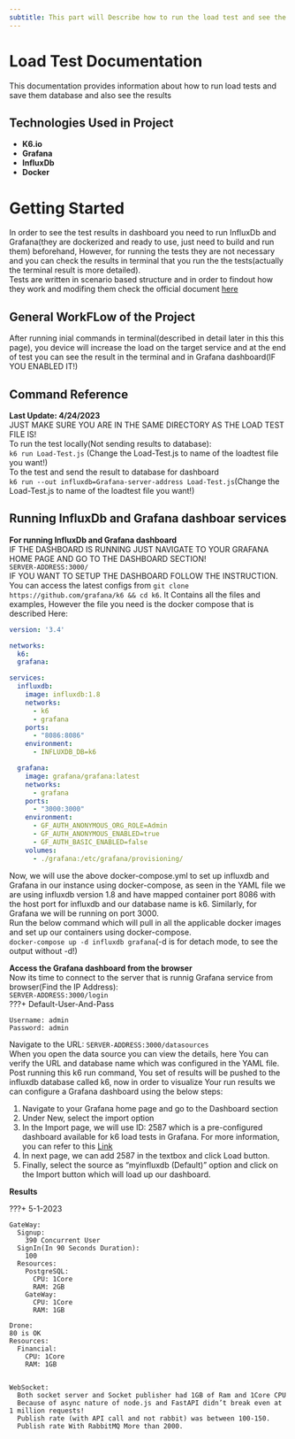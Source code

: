 ```yaml
---
subtitle: This part will Describe how to run the load test and see the results
---
```

# Load Test Documentation  

This documentation provides information about how to run load tests and save them database and also see the results  


## **Technologies Used in Project**  
* **K6.io**
* **Grafana**
* **InfluxDb**
* **Docker**

# **Getting Started**  
In order to see the test results in dashboard you need to run InfluxDb and Grafana(they are dockerized and ready to use, just need to build and run them) beforehand, However, for running the tests they are not necessary and you can check the results in terminal that you run the the tests(actually the terminal result is more detailed).  
Tests are written in scenario based structure and in order to findout how they work and modifing them check the official document [here](https://k6.io/)

## **General WorkFLow of the Project**  
After running inial commands in terminal(described in detail later in this this page), you device will increase the load on the target service and at the end of test you can see the result in the terminal and in Grafana dashboard(IF YOU ENABLED IT!)  


## **Command Reference**  
**Last Update: 4/24/2023**  
JUST MAKE SURE YOU ARE IN THE SAME DIRECTORY AS THE LOAD TEST FILE IS!  
To run the test locally(Not sending results to database):  
`k6 run Load-Test.js` (Change the Load-Test.js to name of the loadtest file you want!)  
To the test and send the result to database for dashboard  
`k6 run --out influxdb=Grafana-server-address Load-Test.js`(Change the Load-Test.js to name of the loadtest file you want!)  
## **Running InfluxDb and Grafana dashboar services**  
**For running InfluxDb and Grafana dashboard**  
IF THE DASHBOARD IS RUNNING JUST NAVIGATE TO YOUR GRAFANA HOME PAGE AND GO TO THE DASHBOARD SECTION!  
`SERVER-ADDRESS:3000/`  
IF YOU WANT TO SETUP THE DASHBOARD FOLLOW THE INSTRUCTION.  
You can access the latest configs from `git clone https://github.com/grafana/k6 && cd k6`. It Contains all the files and examples, However the file you need is the docker compose that is described Here:  

``` yaml
version: '3.4'

networks:
  k6:
  grafana:

services:
  influxdb:
    image: influxdb:1.8
    networks:
      - k6
      - grafana
    ports:
      - "8086:8086"
    environment:
      - INFLUXDB_DB=k6

  grafana:
    image: grafana/grafana:latest
    networks:
      - grafana
    ports:
      - "3000:3000"
    environment:
      - GF_AUTH_ANONYMOUS_ORG_ROLE=Admin
      - GF_AUTH_ANONYMOUS_ENABLED=true
      - GF_AUTH_BASIC_ENABLED=false
    volumes:
      - ./grafana:/etc/grafana/provisioning/
```
Now, we will use the above docker-compose.yml to set up influxdb and Grafana in our instance using docker-compose, as seen in the YAML file we are using influxdb version 1.8 and have mapped container port 8086 with the host port for influxdb and our database name is k6. Similarly, for Grafana we will be running on port 3000.  
Run the below command which will pull in all the applicable docker images and set up our containers using docker-compose.  
`docker-compose up -d influxdb grafana`(-d is for detach mode, to see the output without -d!)  

**Access the Grafana dashboard from the browser**  
Now its time to connect to the server that is runnig Grafana service from browser(Find the IP Address):  
`SERVER-ADDRESS:3000/login`  
???+ Default-User-And-Pass

    Username: admin  
    Password: admin

Navigate to the URL: `SERVER-ADDRESS:3000/datasources`  
When you open the data source you can view the details, here You can verify the URL and database name which was configured in the YAML file.  
Post running this k6 run command, You set of results will be pushed to the influxdb database called k6, now in order to visualize Your run results we can configure a Grafana dashboard using the below steps:  
1. Navigate to your Grafana home page and go to the Dashboard section
2. Under New, select the import option
3. In the Import page, we will use ID: 2587 which is a pre-configured dashboard available for k6 load tests in Grafana. For more information, you can refer to this [Link](https://grafana.com/grafana/dashboards/2587-k6-load-testing-results/)
4. In next page, we can add 2587 in the textbox and click Load button.
5. Finally, select the source as “myinfluxdb (Default)” option and click on the Import button which will load up our dashboard.  


**Results**  

???+ 5-1-2023

    GateWay:  
      Signup:
        390 Concurrent User
      SignIn(In 90 Seconds Duration):
        100  
      Resources:  
        PostgreSQL:  
          CPU: 1Core
          RAM: 2GB  
        GateWay:  
          CPU: 1Core
          RAM: 1GB  
      
    Drone:  
    80 is OK  
    Resources:
      Financial:
        CPU: 1Core  
        RAM: 1GB

      
    WebSocket:
      Both socket server and Socket publisher had 1GB of Ram and 1Core CPU
      Because of async nature of node.js and FastAPI didn’t break even at 1 million requests!
      Publish rate (with API call and not rabbit) was between 100-150.
      Publish rate With RabbitMQ More than 2000.

